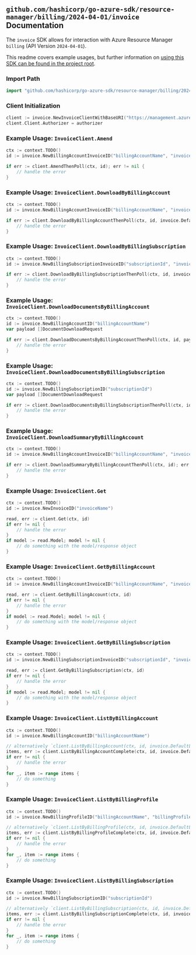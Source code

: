 
## `github.com/hashicorp/go-azure-sdk/resource-manager/billing/2024-04-01/invoice` Documentation

The `invoice` SDK allows for interaction with Azure Resource Manager `billing` (API Version `2024-04-01`).

This readme covers example usages, but further information on [using this SDK can be found in the project root](https://github.com/hashicorp/go-azure-sdk/tree/main/docs).

### Import Path

```go
import "github.com/hashicorp/go-azure-sdk/resource-manager/billing/2024-04-01/invoice"
```


### Client Initialization

```go
client := invoice.NewInvoiceClientWithBaseURI("https://management.azure.com")
client.Client.Authorizer = authorizer
```


### Example Usage: `InvoiceClient.Amend`

```go
ctx := context.TODO()
id := invoice.NewBillingAccountInvoiceID("billingAccountName", "invoiceName")

if err := client.AmendThenPoll(ctx, id); err != nil {
	// handle the error
}
```


### Example Usage: `InvoiceClient.DownloadByBillingAccount`

```go
ctx := context.TODO()
id := invoice.NewBillingAccountInvoiceID("billingAccountName", "invoiceName")

if err := client.DownloadByBillingAccountThenPoll(ctx, id, invoice.DefaultDownloadByBillingAccountOperationOptions()); err != nil {
	// handle the error
}
```


### Example Usage: `InvoiceClient.DownloadByBillingSubscription`

```go
ctx := context.TODO()
id := invoice.NewBillingSubscriptionInvoiceID("subscriptionId", "invoiceName")

if err := client.DownloadByBillingSubscriptionThenPoll(ctx, id, invoice.DefaultDownloadByBillingSubscriptionOperationOptions()); err != nil {
	// handle the error
}
```


### Example Usage: `InvoiceClient.DownloadDocumentsByBillingAccount`

```go
ctx := context.TODO()
id := invoice.NewBillingAccountID("billingAccountName")
var payload []DocumentDownloadRequest

if err := client.DownloadDocumentsByBillingAccountThenPoll(ctx, id, payload); err != nil {
	// handle the error
}
```


### Example Usage: `InvoiceClient.DownloadDocumentsByBillingSubscription`

```go
ctx := context.TODO()
id := invoice.NewBillingSubscriptionID("subscriptionId")
var payload []DocumentDownloadRequest

if err := client.DownloadDocumentsByBillingSubscriptionThenPoll(ctx, id, payload); err != nil {
	// handle the error
}
```


### Example Usage: `InvoiceClient.DownloadSummaryByBillingAccount`

```go
ctx := context.TODO()
id := invoice.NewBillingAccountInvoiceID("billingAccountName", "invoiceName")

if err := client.DownloadSummaryByBillingAccountThenPoll(ctx, id); err != nil {
	// handle the error
}
```


### Example Usage: `InvoiceClient.Get`

```go
ctx := context.TODO()
id := invoice.NewInvoiceID("invoiceName")

read, err := client.Get(ctx, id)
if err != nil {
	// handle the error
}
if model := read.Model; model != nil {
	// do something with the model/response object
}
```


### Example Usage: `InvoiceClient.GetByBillingAccount`

```go
ctx := context.TODO()
id := invoice.NewBillingAccountInvoiceID("billingAccountName", "invoiceName")

read, err := client.GetByBillingAccount(ctx, id)
if err != nil {
	// handle the error
}
if model := read.Model; model != nil {
	// do something with the model/response object
}
```


### Example Usage: `InvoiceClient.GetByBillingSubscription`

```go
ctx := context.TODO()
id := invoice.NewBillingSubscriptionInvoiceID("subscriptionId", "invoiceName")

read, err := client.GetByBillingSubscription(ctx, id)
if err != nil {
	// handle the error
}
if model := read.Model; model != nil {
	// do something with the model/response object
}
```


### Example Usage: `InvoiceClient.ListByBillingAccount`

```go
ctx := context.TODO()
id := invoice.NewBillingAccountID("billingAccountName")

// alternatively `client.ListByBillingAccount(ctx, id, invoice.DefaultListByBillingAccountOperationOptions())` can be used to do batched pagination
items, err := client.ListByBillingAccountComplete(ctx, id, invoice.DefaultListByBillingAccountOperationOptions())
if err != nil {
	// handle the error
}
for _, item := range items {
	// do something
}
```


### Example Usage: `InvoiceClient.ListByBillingProfile`

```go
ctx := context.TODO()
id := invoice.NewBillingProfileID("billingAccountName", "billingProfileName")

// alternatively `client.ListByBillingProfile(ctx, id, invoice.DefaultListByBillingProfileOperationOptions())` can be used to do batched pagination
items, err := client.ListByBillingProfileComplete(ctx, id, invoice.DefaultListByBillingProfileOperationOptions())
if err != nil {
	// handle the error
}
for _, item := range items {
	// do something
}
```


### Example Usage: `InvoiceClient.ListByBillingSubscription`

```go
ctx := context.TODO()
id := invoice.NewBillingSubscriptionID("subscriptionId")

// alternatively `client.ListByBillingSubscription(ctx, id, invoice.DefaultListByBillingSubscriptionOperationOptions())` can be used to do batched pagination
items, err := client.ListByBillingSubscriptionComplete(ctx, id, invoice.DefaultListByBillingSubscriptionOperationOptions())
if err != nil {
	// handle the error
}
for _, item := range items {
	// do something
}
```
